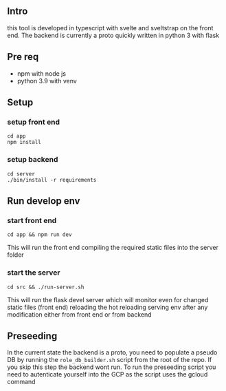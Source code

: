 ## Intro

this tool is developed in typescript with svelte and sveltstrap on the front end. The backend is currently a proto quickly written in python 3 with flask

## Pre req

* npm with node js
* python 3.9 with venv

## Setup

### setup front end
 
```
cd app
npm install
```

### setup backend

```
cd server
./bin/install -r requirements
```

## Run develop env

### start front end

```
cd app && npm run dev
```
This will run the front end compiling the required static files into the server folder

### start the server

```
cd src && ./run-server.sh
```

This will run the flask devel server which will monitor even for changed static files (front end) reloading the hot reloading serving env after any modification either from front end or from backend

## Preseeding

In the current state the backend is a proto, you need to populate a pseudo DB by running the `role_db_builder.sh` script from the root of the repo. If you skip this step the backend wont run. To run the preseeding script you need to autenticate yourself into the GCP as the script uses the gcloud command 